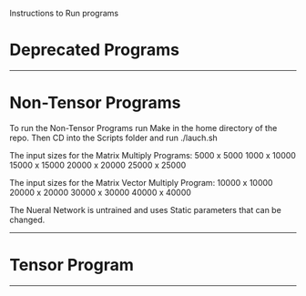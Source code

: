 Instructions to Run programs


Deprecated Programs
===================

-------------------

Non-Tensor Programs
===================
To run the Non-Tensor Programs run Make in the home directory of the repo.
Then CD into the Scripts folder and run ./lauch.sh

The input sizes for the Matrix Multiply Programs:
5000 x 5000
1000 x 10000
15000 x 15000
20000 x 20000
25000 x 25000

The input sizes for the Matrix Vector Multiply Program:
10000 x 10000
20000 x 20000
30000 x 30000
40000 x 40000

The Nueral Network is untrained and uses Static parameters that can be changed. 

-------------------

Tensor Program
===================

-------------------

